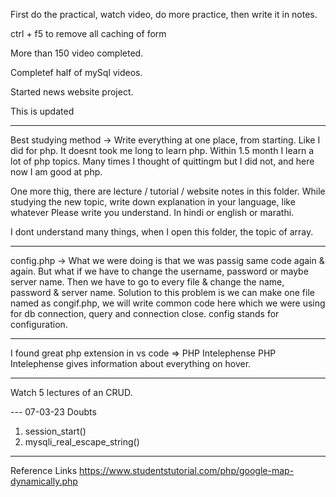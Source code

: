 First do the practical, watch video, do more practice, then write it in notes.

ctrl + f5 to remove all caching of form

More than 150 video completed.

Completef half of mySql videos.

Started news website project.

This is updated

---

Best studying method
-> Write everything at one place, from starting. Like I did for php. It doesnt took me long to learn php. Within 1.5 month I learn a lot of php topics.
Many times I thought of quittingm but I did not, and here now I am good at php.

One more thig, there are lecture / tutorial / website notes in this folder. While studying the new topic, write down explanation in your language, like whatever Please write you understand. In hindi or english or marathi.

I dont understand many things, when I open this folder, the topic of array.

---

config.php
-> What we were doing is that we was passig same code again & again. But what if we have to change the username, password or maybe server name. Then we have to go to every file & change the name, password & server name.
Solution to this problem is we can make one file named as congif.php, we will write common code here which we were using for db connection, query and connection close.
config stands for configuration.

---

I found great php extension in vs code => PHP Intelephense
PHP Intelephense gives information about everything on hover.

---

Watch 5 lectures of an CRUD.

--- 07-03-23
Doubts

1. session_start()
2. mysqli_real_escape_string()

---

Reference Links
https://www.studentstutorial.com/php/google-map-dynamically.php
